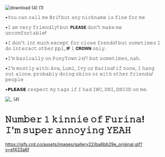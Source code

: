 ![download (4) (1)](https://github.com/user-attachments/assets/b1f4b051-6b0a-4f57-b7b2-4364d120bf7b)

•𝚈𝚘𝚞 𝚌𝚊𝚗 𝚌𝚊𝚕𝚕 𝚖𝚎 𝙱𝚛𝚒! 𝚋𝚞𝚝 𝚊𝚗𝚢 𝚗𝚒𝚌𝚔𝚗𝚊𝚖𝚎 𝚒𝚜 𝚏𝚒𝚗𝚎 𝚏𝚘𝚛 𝚖𝚎

•𝙸 𝚊𝚖 𝚟𝚎𝚛𝚢 𝚏𝚛𝚒𝚎𝚗𝚍𝚕𝚢! 𝚋𝚞𝚝 𝗣𝗟𝗘𝗔𝗦𝗘 𝚍𝚘𝚗'𝚝 𝚖𝚊𝚔𝚎 𝚖𝚎 𝚞𝚗𝚌𝚘𝚖𝚏𝚘𝚛𝚝𝚊𝚋𝚕𝚎! 

•𝙸 𝚍𝚘𝚗'𝚝 𝚒𝚗𝚝 𝚖𝚞𝚌𝚑 𝚎𝚡𝚌𝚎𝚙𝚝 𝚏𝚘𝚛 𝚌𝚕𝚘𝚜𝚎 𝚏𝚛𝚎𝚗𝚍𝚜! 
𝚋𝚞𝚝 𝚜𝚘𝚖𝚎𝚝𝚒𝚖𝚎𝚜 𝙸 𝚍𝚘 𝚒𝚗𝚝𝚎𝚛𝚊𝚌𝚝 𝚘𝚝𝚑𝚎𝚛 𝚙𝚙𝚕, 𝗜𝗙 𝚒 𝗖𝗥𝗢𝗪𝗡 𝚘𝚗𝚕𝚢. 

•𝙸'𝚖 𝚋𝚊𝚜𝚒𝚌𝚊𝚕𝚕𝚢 𝚘𝚗 𝙿𝚘𝚗𝚢𝚃𝚘𝚠𝚗 𝟸𝟺/𝟽 𝚋𝚞𝚝 𝚜𝚘𝚖𝚎𝚝𝚒𝚖𝚎𝚜, 𝚗𝚊𝚑. 

•𝙸'𝚖 𝚖𝚘𝚜𝚝𝚕𝚢 𝚠𝚒𝚝𝚑: 𝙰𝚟𝚊, 𝙻𝚞𝚖𝚒, 𝙸𝚟𝚢 𝚘𝚛 𝙺𝚊𝚛𝚒𝚗𝚊! 𝚒𝚏 𝚗𝚘𝚗𝚎, 
𝙸 𝚑𝚊𝚗𝚐 𝚘𝚞𝚝 𝚊𝚕𝚘𝚗𝚎. 𝚙𝚛𝚘𝚋𝚊𝚋𝚕𝚢 𝚍𝚘𝚒𝚗𝚐 𝚜𝚔𝚒𝚗𝚜 𝚘𝚛 𝚠𝚒𝚝𝚑 𝚘𝚝𝚑𝚎𝚛 𝚏𝚛𝚒𝚎𝚗𝚍𝚜/𝚙𝚎𝚘𝚙𝚕𝚎

•𝗣𝗟𝗘𝗔𝗦𝗘 𝚛𝚎𝚜𝚙𝚎𝚌𝚝 𝚖𝚢 𝚝𝚊𝚐𝚜 𝚒𝚏 𝙸 𝚑𝚊𝚍 𝙸𝚆𝙲, 𝙳𝙽𝙸, 𝙳𝙽𝙸𝚄𝙳 𝚘𝚗 𝚖𝚎. 

![_ (4)](https://github.com/user-attachments/assets/dff33d4f-c4b0-4eed-8a41-443716ba9457)

# 𝙽𝚞𝚖𝚋𝚎𝚛 𝟷 𝚔𝚒𝚗𝚗𝚒𝚎 𝚘𝚏 𝙵𝚞𝚛𝚒𝚗𝚊! 𝙸'𝚖 𝚜𝚞𝚙𝚎𝚛 𝚊𝚗𝚗𝚘𝚢𝚒𝚗𝚐 𝚈𝙴𝙰𝙷

https://gifs.crd.co/assets/images/gallery22/ba6bb29e_original.gif?v=ef433a6f
